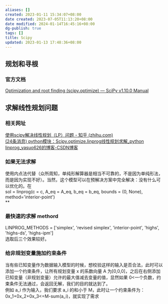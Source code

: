 ```yaml
---
aliases: []
created: 2023-01-11 15:34:07+08:00
date created: 2023-07-05T11:13:20+08:00
date modified: 2024-01-14T16:45:16+08:00
dg-publish: true
tags: []
title: Scipy
updated: 2023-01-13 17:48:36+08:00
---
```


## 规划和寻根
### 官方文档
[Optimization and root finding (scipy.optimize) — SciPy v1.10.0 Manual](https://docs.scipy.org/doc/scipy/reference/optimize.html)
## 求解线性规划问题
### 相关网址
[使用scipy解决线性规划（LP）问题 - 知乎 (zhihu.com)](https://zhuanlan.zhihu.com/p/530278731)  
[(24条消息) python模块：Scipy.optimize.linprog线性规划求解_python linprog_yasuo626的博客-CSDN博客](https://blog.csdn.net/qq_58539881/article/details/126349305)
### 如果无法求解
使用内点法代替（众所周知，单纯形解算器是相当不可靠的，不是因为单纯形法，而是因为实现不好）。当然，这个模型可以在预解决方案中完全解决：没有什么可以优化的。在  
sol = linprog(c = c, A_eq = A_eq, b_eq = b_eq, bounds = (0, None), method='interior-point')  
**
### 最快速的求解 methord
LINPROG_METHODS = \['simplex', 'revised simplex', 'interior-point', 'highs', 'highs-ds', 'highs-ipm'\]  
选取后三个效果较好。
### 给非规划变量施加约束条件
当有些已知变量作为数据输入模型的时候，想校验这样的输入是否合法，此时可以添加一个约束条件，让所有规划变量 x 的系数向量 A 为\[0,0,0\]，之后在右侧添加已知变量（非规划变量）允许的最大值减去变量的值，显然如果 0\<一个负数，约束条件无法通过，会返回无解，我们的目的就达到了。  
例如 a_i 作为输入，我们要求 a_i 的和小于 M，此时让一个约束条件为：0x_1+0x_2+0x_3\<=M-sum(a_i)，就实现了需求